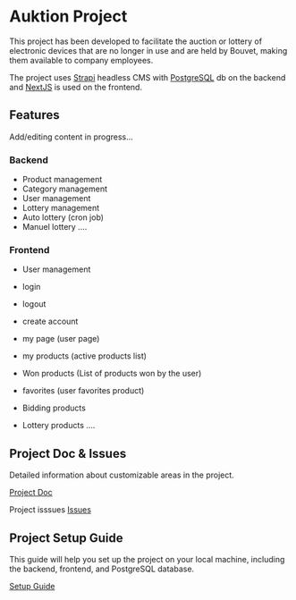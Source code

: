 # Auktion Project

This project has been developed to facilitate the auction or lottery of electronic devices that are no longer in use and are held by Bouvet, making them available to company employees.

The project uses [Strapi](https://strapi.io/) headless CMS with [PostgreSQL](https://www.postgresql.org/) db on the backend and [NextJS](https://nextjs.org/) is used on the frontend.

## Features

Add/editing content in progress...

### Backend
- Product management
- Category management
- User management
- Lottery management
 - Auto lottery (cron job)
 - Manuel lottery
....

### Frontend

- User management
 - login
 - logout
 - create account

- my page (user page)
 - my products (active products list)
 - Won products (List of products won by the user)
 - favorites (user favorites product)

- Bidding products
- Lottery products
....

## Project Doc & Issues

Detailed information about customizable areas in the project.

[Project Doc](https://github.com/ozayo/auktion/issues/14)

Project isssues
[Issues](https://github.com/ozayo/auktion/issues)


## Project Setup Guide

This guide will help you set up the project on your local machine, including the backend, frontend, and PostgreSQL database.

[Setup Guide](https://github.com/ozayo/auktion/blob/main/SETUP.md)